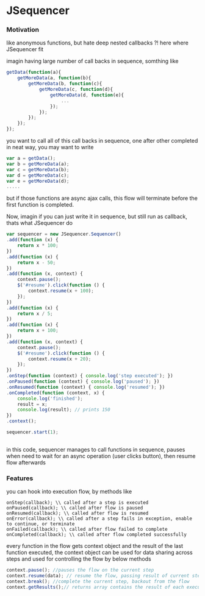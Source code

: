 # JSequencer
### Motivation
like anonymous functions, but hate deep nested callbacks ?! here where JSequencer fit

imagin having large number of call backs in sequence, somthing like

```javascript
getData(function(a){  
    getMoreData(a, function(b){
        getMoreData(b, function(c){ 
            getMoreData(c, function(d){ 
                getMoreData(d, function(e){ 
                    ...
                });
            });
        });
    });
});
```
you want to call all of this call backs in sequence, one after other completed in neat way, you may want to write

```javascript
var a = getData();
var b = getMoreData(a);
var c = getMoreData(b);
var d = getMoreData(c);
var e = getMoreData(d);
.....
```

but if those functions are async ajax calls, this flow will terminate before the first function is completed.

Now, imagin if you can just write it in sequence, but still run as callback, thats what JSequencer do

```javascript
var sequencer = new JSequencer.Sequencer()
.add(function (x) {
	return x * 100;
})
.add(function (x) {
	return x - 50;
})
.add(function (x, context) {
    context.pause();
    $('#resume').click(function () {
        context.resume(x + 100);
    });
})
.add(function (x) {
    return x / 5;
})
.add(function (x) {
    return x + 100;
})
.add(function (x, context) {
    context.pause();
    $('#resume').click(function () {
        context.resume(x + 20);
    });
})
.onStep(function (context) { console.log('step executed'); })
.onPaused(function (context) { console.log('paused'); })
.onResumed(function (context) { console.log('resumed'); })
.onCompleted(function (context, x) {
	console.log('finished');
	result = x;
	console.log(result); // prints 150
})
.context();

sequencer.start(1);
		
```

in this code, sequencer manages to call functions in sequence, pauses when need to wait for an async operation (user clicks button), then resume flow afterwards

### Features

you can hook into execution flow, by methods like
```
onStep(callback); \\ called after a step is executed
onPaused(callback); \\ called after flow is paused
onResumed(callback); \\ called after flow is resumed
onError(callback); \\ called after a step fails in exception, enable to continue, or terminate
onFailed(callback); \\ called after flow failed to complete
onCompleted(callback); \\ called after flow completed successfully
```

every function in the flow gets context object and the result of the last function executed, the context object can be used for data sharing across steps and used for controlling the flow by below methods
```javascript
context.pause(); //pauses the flow on the current step
context.resume(data); // resume the flow, passing result of current step
context.break(); //complete the current step, backout from the flow
context.getResults();// returns array contains the result of each executed step in order
```
